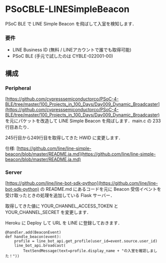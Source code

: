# PSoCBLE-LINESimpleBeacon
PSoC BLE で LINE Simple Beacon を飛ばして入室を検知します．

### 要件

+ LINE Business ID (無料 / LINEアカウントで誰でも取得可能)
+ PSoC BLE (手元で試したのは CYBLE-022001-00)





## 構成

### Peripheral

[https://github.com/cypresssemiconductorco/PSoC-4-BLE/tree/master/100_Projects_in_100_Days/Day009_Dynamic_Broadcaster](https://github.com/cypresssemiconductorco/PSoC-4-BLE/tree/master/100_Projects_in_100_Days/Day009_Dynamic_Broadcaster) を元にパケットを改造して LINE Simple Beacon を飛ばします．main.c の 233行目あたり．

245行目から249行目を取得してきた HWID に変更します．

仕様: [https://github.com/line/line-simple-beacon/blob/master/README.ja.md](https://github.com/line/line-simple-beacon/blob/master/README.ja.md) 



### Server

[https://github.com/line/line-bot-sdk-python](https://github.com/line/line-bot-sdk-python) の README.md にあるコードを元に Beacon 受信イベントを受け取ったときの処理を追加している Flask サーバー．

取得してきた値に YOUR_CHANNEL_ACCESS_TOKEN と YOUR_CHANNEL_SECRET を変更します．

Heroku に Deploy して URL を LINE に登録しておきます．

```Python3
@handler.add(BeaconEvent)
def handle_beacon(event):
    profile = line_bot_api.get_profile(user_id=event.source.user_id)
    line_bot_api.broadcast(
        TextSendMessage(text=profile.display_name + "の入室を確認しました！"))

```

